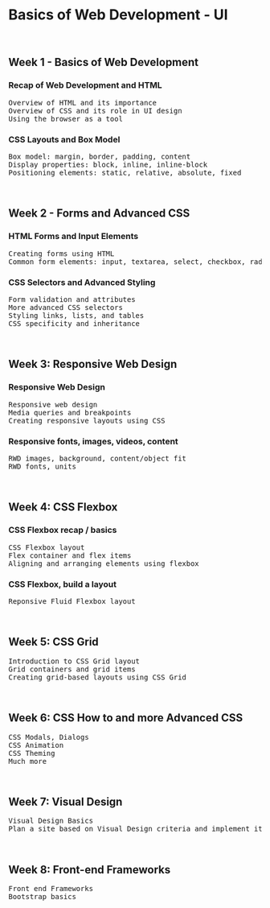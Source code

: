 # Basics of Web Development - UI

</br>

## Week 1 - Basics of Web Development

### Recap of Web Development and HTML
<pre>
Overview of HTML and its importance
Overview of CSS and its role in UI design 
Using the browser as a tool
</pre>

### CSS Layouts and Box Model
<pre>
Box model: margin, border, padding, content
Display properties: block, inline, inline-block
Positioning elements: static, relative, absolute, fixed
</pre>
</br>

## Week 2 - Forms and Advanced CSS

### HTML Forms and Input Elements
<pre>
Creating forms using HTML
Common form elements: input, textarea, select, checkbox, radio buttons
</pre>

### CSS Selectors and Advanced Styling
<pre>
Form validation and attributes
More advanced CSS selectors
Styling links, lists, and tables
CSS specificity and inheritance
</pre>
</br>

## Week 3: Responsive Web Design

### Responsive Web Design
<pre>
Responsive web design
Media queries and breakpoints
Creating responsive layouts using CSS
</pre>

### Responsive fonts, images, videos, content
<pre>
RWD images, background, content/object fit
RWD fonts, units
</pre>
</br>

## Week 4: CSS Flexbox

### CSS Flexbox recap / basics
<pre>
CSS Flexbox layout
Flex container and flex items
Aligning and arranging elements using flexbox
</pre>

### CSS Flexbox, build a layout
<pre>
Reponsive Fluid Flexbox layout
</pre>
</br>

## Week 5: CSS Grid

<pre>
Introduction to CSS Grid layout
Grid containers and grid items
Creating grid-based layouts using CSS Grid
</pre>
</br>

## Week 6: CSS How to and more Advanced CSS

<pre>
CSS Modals, Dialogs
CSS Animation
CSS Theming
Much more
</pre>
</br>

## Week 7: Visual Design

<pre>
Visual Design Basics
Plan a site based on Visual Design criteria and implement it
</pre>
</br>

## Week 8: Front-end Frameworks

<pre>
Front end Frameworks
Bootstrap basics
</pre>






